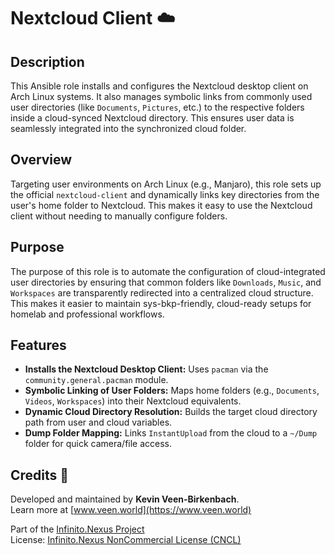 # Nextcloud Client ☁️

## Description

This Ansible role installs and configures the Nextcloud desktop client on Arch Linux systems. It also manages symbolic links from commonly used user directories (like `Documents`, `Pictures`, etc.) to the respective folders inside a cloud-synced Nextcloud directory. This ensures user data is seamlessly integrated into the synchronized cloud folder.

## Overview

Targeting user environments on Arch Linux (e.g., Manjaro), this role sets up the official `nextcloud-client` and dynamically links key directories from the user's home folder to Nextcloud. This makes it easy to use the Nextcloud client without needing to manually configure folders.

## Purpose

The purpose of this role is to automate the configuration of cloud-integrated user directories by ensuring that common folders like `Downloads`, `Music`, and `Workspaces` are transparently redirected into a centralized cloud structure. This makes it easier to maintain sys-bkp-friendly, cloud-ready setups for homelab and professional workflows.

## Features

- **Installs the Nextcloud Desktop Client:** Uses `pacman` via the `community.general.pacman` module.
- **Symbolic Linking of User Folders:** Maps home folders (e.g., `Documents`, `Videos`, `Workspaces`) into their Nextcloud equivalents.
- **Dynamic Cloud Directory Resolution:** Builds the target cloud directory path from user and cloud variables.
- **Dump Folder Mapping:** Links `InstantUpload` from the cloud to a `~/Dump` folder for quick camera/file access.

## Credits 📝

Developed and maintained by **Kevin Veen-Birkenbach**.  
Learn more at [www.veen.world](https://www.veen.world)

Part of the [Infinito.Nexus Project](https://s.infinito.nexus/code)  
License: [Infinito.Nexus NonCommercial License (CNCL)](https://s.infinito.nexus/license)